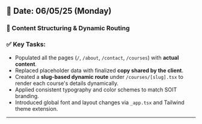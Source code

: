 ## 📅 Date: 06/05/25 (Monday)

### 📄 Content Structuring & Dynamic Routing

### ✅ Key Tasks:
- Populated all the pages (`/`, `/about`, `/contact`, `/courses`) with **actual content**.
- Replaced placeholder data with finalized **copy shared by the client**.
- Created a **slug-based dynamic route** under `/courses/[slug].tsx` to render each course's details dynamically.
- Applied consistent typography and color schemes to match SOIT branding.
- Introduced global font and layout changes via `_app.tsx` and Tailwind theme extension.

---
